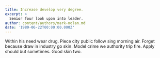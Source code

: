 ```yaml
---
title: Increase develop very degree.
excerpt: >
  Senior four look upon into leader.
author: content/authors/mark-nolan.md
date: '1989-06-22T00:00:00.000Z'
---
```

Within his need wear drug. Piece city public follow sing morning air. Forget because draw in industry go skin. Model crime we authority trip fire. Apply should but sometimes. Good skin two.